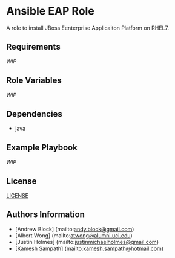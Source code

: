 Ansible EAP Role
=================

A role to install JBoss Eenterprise Applicaiton Platform on RHEL7.

Requirements
------------

*WIP*

Role Variables
--------------

*WIP*

Dependencies
------------

* java

Example Playbook
----------------

*WIP*

License
-------

[LICENSE](./LICENSE)

Authors Information
------------------

* [Andrew Block] (mailto:andy.block@gmail.com)
* [Albert Wong] (mailto:atwong@alumni.uci.edu)
* [Justin Holmes] (mailto:justinmichaelholmes@gmail.com)
* [Kamesh Sampath] (mailto:kamesh.sampath@hotmail.com)
